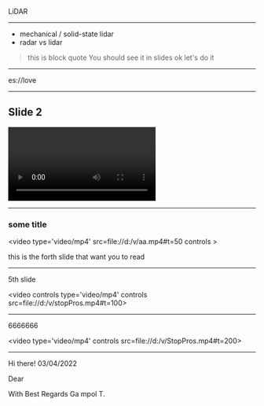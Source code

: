 LiDAR



 ---


- mechanical / solid-state lidar
- radar vs lidar
>  this is block quote
>  You should see it in slides
>  ok let's do it



---
es://love


---

## Slide 2
<video  controls src="file:///d:/newpipe/op4/Oppday%20Q3_2021%20%E0%B8%9A%E0%B8%A3%E0%B8%B4%E0%B8%A9%E0%B8%B1%E0%B8%97%20%E0%B8%AE%E0%B8%B2%E0%B8%99%E0%B8%B2%20%E0%B9%84%E0%B8%A1%E0%B9%82%E0%B8%84%E0%B8%A3%E0%B8%AD%E0%B8%B4%E0%B9%80%E0%B8%A5%E0%B9%87%E0%B8%84%E0%B9%82%E0%B8%97%E0%B8%A3%E0%B8%99%E0%B8%B4%E0%B8%84%E0%B8%AA%20%E0%B8%88%E0%B8%B3%E0%B8%81%E0%B8%B1%E0%B8%94%20(%E0%B8%A1%E0%B8%AB%E0%B8%B2%E0%B8%8A%E0%B8%99)%20HANA a.mp4#t=800" type="video/mp4">
</video>

---

### some title
<video type='video/mp4' src=file://d:/v/aa.mp4#t=50 controls ></video>

this is the forth slide that want you to read

---


5th slide

<video controls type='video/mp4' controls src=file://d:/v/stopPros.mp4#t=100></video>


---
6666666

<video type='video/mp4' controls src=file://d:/v/StopPros.mp4#t=200></video>


----



  Hi there! 03/04/2022

  Dear 
  
  With Best Regards
  Ga mpol T.   